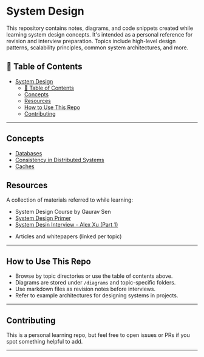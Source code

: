# System Design

This repository contains notes, diagrams, and code snippets created while learning system design concepts. It's intended as a personal reference for revision and interview preparation. Topics include high-level design patterns, scalability principles, common system architectures, and more.

## 📂 Table of Contents

- [System Design](#system-design)
  - [📂 Table of Contents](#-table-of-contents)
  - [Concepts](#concepts)
  - [Resources](#resources)
  - [How to Use This Repo](#how-to-use-this-repo)
  - [Contributing](#contributing)
---

## Concepts

- [Databases](./concepts/databases.md)
- [Consistency in Distributed Systems](./concepts/consistency.md)
- [Caches](./concepts/caching.md)

## Resources

A collection of materials referred to while learning:

- System Design Course by Gaurav Sen
- [System Design Primer](https://github.com/donnemartin/system-design-primer)
- [System Desin Interview - Alex Xu (Part 1)](https://shorturl.at/4coTo)
<!-- - [Grokking the System Design Interview](https://www.designgurus.io/course/system-design) -->
- Articles and whitepapers (linked per topic)

---

## How to Use This Repo

- Browse by topic directories or use the table of contents above.
- Diagrams are stored under `/diagrams` and topic-specific folders.
- Use markdown files as revision notes before interviews.
- Refer to example architectures for designing systems in projects.

---

## Contributing

This is a personal learning repo, but feel free to open issues or PRs if you spot something helpful to add.

---